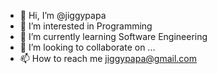 - 👋 Hi, I’m @jiggypapa
- 👀 I’m interested in Programming
- 🌱 I’m currently learning Software Engineering
- 💞️ I’m looking to collaborate on ...
- 📫 How to reach me jiggypapa@gmail.com

<!---
jiggypapa/jiggypapa is a ✨ special ✨ repository because its `README.md` (this file) appears on your GitHub profile.
You can click the Preview link to take a look at your changes.
--->
